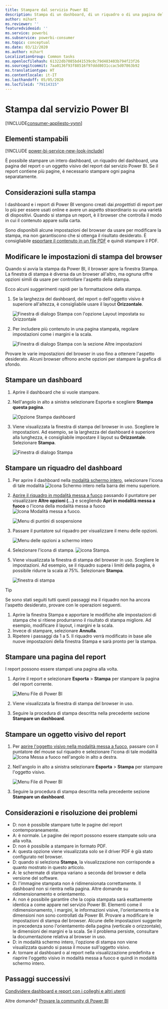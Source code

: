 ```yaml
---
title: Stampare dal servizio Power BI
description: Stampa di un dashboard, di un riquadro o di una pagina del report dal servizio Power BI.
author: mihart
ms.reviewer: ''
featuredvideoid: ''
ms.service: powerbi
ms.subservice: powerbi-consumer
ms.topic: conceptual
ms.date: 03/12/2020
ms.author: mihart
LocalizationGroup: Common tasks
ms.openlocfilehash: 61322db7085bd41539c0c79d483403b794f23f26
ms.sourcegitcommit: 7aa0136f93f88516f97ddd8031ccac5d07863b92
ms.translationtype: HT
ms.contentlocale: it-IT
ms.lasthandoff: 05/05/2020
ms.locfileid: "79114315"
---
```

# <a name="printing-from-the-power-bi-service"></a>Stampa dal servizio Power BI

[!INCLUDE[consumer-appliesto-yynn](../includes/consumer-appliesto-yynn.md)]
## <a name="what-can-be-printed"></a>Elementi stampabili
[!INCLUDE [power-bi-service-new-look-include](../includes/power-bi-service-new-look-include.md)]

È possibile stampare un intero dashboard, un riquadro del dashboard, una pagina del report o un oggetto visivo del report dal servizio Power BI. Se il report contiene più pagine, è necessario stampare ogni pagina separatamente. 

## <a name="printing-considerations"></a>Considerazioni sulla stampa

I dashboard e i report di Power BI vengono creati dai *progettisti* di report per lo più per essere usati online e avere un aspetto straordinario su una varietà di dispositivi. Quando si stampa un report, è il browser che controlla il modo in cui il contenuto appare sulla carta. 

Sono disponibili alcune impostazioni del browser da usare per modificare la stampa, ma non garantiscono che si ottenga il risultato desiderato. È consigliabile [esportare il contenuto in un file PDF](end-user-pdf.md) e quindi stampare il PDF. 

## <a name="adjust-your-browser-print-settings"></a>Modificare le impostazioni di stampa del browser
Quando si avvia la stampa da Power BI, il browser apre la finestra Stampa. La finestra di stampa è diversa da un browser all'altro, ma ognuna offre opzioni simili da usare per controllare l'aspetto della stampa. 

Ecco alcuni suggerimenti rapidi per la formattazione della stampa.

   > 
1. Se la larghezza del dashboard, del report o dell'oggetto visivo è superiore all'altezza, è consigliabile usare il layout **Orizzontale**. 

   ![Finestra di dialogo Stampa con l'opzione Layout impostata su Orizzontale](./media/end-user-print/power-bi-landscape-layout.png)

2. Per includere più contenuto in una pagina stampata, regolare impostazioni come i margini e la scala. 

    ![Finestra di dialogo Stampa con la sezione Altre impostazioni](./media/end-user-print/power-bi-margins.png)

Provare le varie impostazioni del browser in uso fino a ottenere l'aspetto desiderato. Alcuni browser offrono anche opzioni per stampare la grafica di sfondo. 

## <a name="print-a-dashboard"></a>Stampare un dashboard
1. Aprire il dashboard che si vuole stampare.
2. Nell'angolo in alto a sinistra selezionare Esporta e scegliere **Stampa questa pagina**.
   
    ![Opzione Stampa dashboard](./media/end-user-print/power-bi-dashboard-print.png)

3. Viene visualizzata la finestra di stampa del browser in uso. Scegliere le impostazioni. Ad esempio, se la larghezza del dashboard è superiore alla lunghezza, è consigliabile impostare il layout su **Orizzontale**. Selezionare **Stampa**.
   
    ![Finestra di dialogo Stampa](./media/end-user-print/power-bi-print-dash.png)

## <a name="print-a-dashboard-tile"></a>Stampare un riquadro del dashboard
1. Per aprire il dashboard nella [modalità schermo intero](end-user-focus.md), selezionare l'icona di tale modalità ![Icona Schermo intero](./media/end-user-print/power-bi-full-screen.png) nella barra dei menu superiore.

3. [Aprire il riquadro in modalità messa a fuoco](end-user-focus.md) passando il puntatore per visualizzare **Altre opzioni (...)** e scegliendo **Apri in modalità messa a fuoco** o l'icona della modalità messa a fuoco ![Icona Modalità messa a fuoco](./media/end-user-print/power-bi-focus-icon.png).
   
    ![Menu di puntini di sospensione](./media/end-user-print/power-bi-menu-options.png)

4. Passare il puntatore sul riquadro per visualizzare il menu delle opzioni.
   
    ![Menu delle opzioni a schermo intero](./media/end-user-print/menu-options-new.png)

4. Selezionare l'icona di stampa. ![icona Stampa](./media/end-user-print/print-icon.png).     

5. Viene visualizzata la finestra di stampa del browser in uso. Scegliere le impostazioni. Ad esempio, se il riquadro supera i limiti della pagina, è possibile ridurre la scala al 75%. Selezionare **Stampa**.

    ![finestra di stampa](./media/end-user-print/power-bi-scale.png) 

> [!TIP]
> Se sono stati seguiti tutti questi passaggi ma il riquadro non ha ancora l'aspetto desiderato, provare con le operazioni seguenti.
> 1. Aprire la finestra Stampa e apportare le modifiche alle impostazioni di stampa che si ritiene produrranno il risultato di stampa migliore. Ad esempio, modificare il layout, i margini e la scala. 
> 2. Invece di stampare, selezionare **Annulla**. 
> 3. Ripetere i passaggi da 1 a 5. Il riquadro verrà modificato in base alle nuove impostazioni della finestra Stampa e sarà pronto per la stampa.

## <a name="print-a-report-page"></a>Stampare una pagina del report
I report possono essere stampati una pagina alla volta.

1. Aprire il report e selezionare **Esporta** > **Stampa** per stampare la pagina del report corrente.
   
    ![Menu File di Power BI](./media/end-user-print/power-bi-report-print.png)
2. Viene visualizzata la finestra di stampa del browser in uso.

3. Seguire la procedura di stampa descritta nella precedente sezione **Stampare un dashboard**.
   


## <a name="print-a-report-visual"></a>Stampare un oggetto visivo del report
1. Per [aprire l'oggetto visivo nella modalità messa a fuoco](end-user-focus.md), passare con il puntatore del mouse sul riquadro e selezionare l'icona di tale modalità ![Icona Messa a fuoco](./media/end-user-print/power-bi-focus-icon.png) nell'angolo in alto a destra.

2. Nell'angolo in alto a sinistra selezionare **Esporta** > **Stampa** per stampare l'oggetto visivo.

    ![Menu File di Power BI](./media/end-user-print/power-bi-report-print.png)


3. Seguire la procedura di stampa descritta nella precedente sezione **Stampare un dashboard**.

## <a name="considerations-and-troubleshooting"></a>Considerazioni e risoluzione dei problemi

* D: non è possibile stampare tutte le pagine del report contemporaneamente.    
* A: è normale. Le pagine dei report possono essere stampate solo una alla volta.
* D: non è possibile a stampare in formato PDF.    
* A: questa opzione viene visualizzata solo se il driver PDF è già stato configurato nel browser.    
* D: quando si seleziona **Stampa**, la visualizzazione non corrisponde a quanto mostrato in questo articolo.    
* A: le schermate di stampa variano a seconda del browser e della versione del software.
* D: l'immagine stampata non è ridimensionata correttamente.  Il dashboard non si rientra nella pagina. Altre domande su ridimensionamento e orientamento.    
* A: non è possibile garantire che la copia stampata sarà esattamente identica a come appare nel servizio Power BI. Elementi come il ridimensionamento, i margini, le informazioni visive, l'orientamento e le dimensioni non sono controllati da Power BI. Provare a modificare le impostazioni di stampa del browser. Alcune delle impostazioni suggerite in precedenza sono l'orientamento della pagina (verticale o orizzontale), le dimensioni dei margini e la scala. Se il problema persiste, consultare la documentazione relativa al browser in uso.      
* D: in modalità schermo intero, l'opzione di stampa non viene visualizzata quando si passa il mouse sull'oggetto visivo.   
* A: tornare al dashboard o al report nella visualizzazione predefinita e riaprire l'oggetto visivo in modalità messa a fuoco e quindi in modalità schermo intero. 

## <a name="next-steps"></a>Passaggi successivi
[Condividere dashboard e report con i colleghi e altri utenti](../service-share-dashboards.md)

Altre domande? [Provare la community di Power BI](https://community.powerbi.com/)

